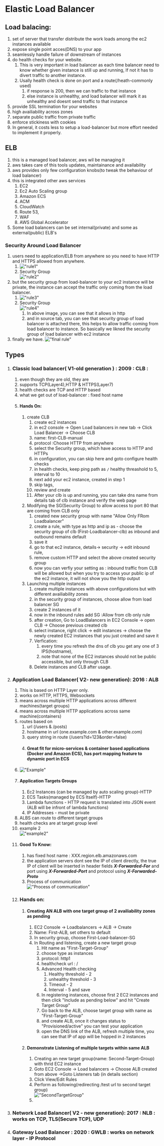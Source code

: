 # Elastic Load Balancer

## Load balacing:

1. set of server that transfer distribute the work loads among the ec2 instances available
2. expose single point acces(DNS) to your app
3. seamlessly handle failure of downstream of instances
4. do health checks for your website. 
   1. This is very important in load balancer as each time balancer need to know whether given instance is still up and running, If not it has to divert traffic to another instance.
   2. Usally health check is done on port and a route(/heath-commonly used)
      1. if response is 200, then we can traffic to that instance
      2. else instance is unhealthy, and load balancer will mark it as unhealthy and doesnt send traffic to that instance
5. provide SSL termination for your websites
6. high availiability across zones
7. separate public traffic from private traffic
8. enforce stickiness with cookies
9.  In general, it costs less to setup a load-balancer but more effort needed to implement it properly.


## ELB

1. this is a managed load balancer, aws wil be managing it 
2. aws takes care of this tools updates, maintainance and availability
3. aws provides only few configuration knobs(to tweak the behaviour of load balancer)
4. this is integrated other aws services
   1. EC2
   2. Ec2 Auto Scaling group
   3. Amazon ECS
   4. ACM
   5. CloudWatch
   6. Route 53,
   7. WAF
   8. AWS Global Accelerator
5. Some load balancers can be set internal(private) and some as external(public) ELB's

### Security Around Load Balancer

1. users need to application/ELB from anywhere so you need to have HTTP and HTTPS allowed from anywhere.
   1. !["rule1"](2021-10-27-03-06-08.png)
   2. Security Group <br> !["rule2"](2021-10-27-03-06-30.png)
2. but the security group from load-balancer to your ec2 instance will be private, the instance can accept the traffic only coming from the load balancer.
   1. !["rule3"](2021-10-27-03-07-07.png)
   2. Security Group <br> !["rule4"](2021-10-27-03-07-38.png)
      1. In above image, you can see that it allows in http 
      2. and in source tab, you can see that security group of load balancer is attached there, this helps to allow traffic coming from load balancer to instance. So basically we likned the security group of load balancer with ec2 instance
3. finally we have. !["final rule"](2021-10-27-03-08-36.png)

## Types

1. ### Classic load balancer( V1-old generation ) : 2009 : CLB : 

   1. even though they are old, they are 
   2. supports TCP(Layer4),HTTP & HTTPS(Layer7)
   3. health checks are TCP and HTTP based
   4. what we get out of load-balancer : fixed host name
   5. #### Hands On: 
      1. create CLB 
         1. create ec2 instances
         2. in ec2 console -> Open Load balancers in new tab -> Click Load Balancer -> Choose CLB
         3. name: first-CLB-manual
         4. protocol :Choose HTTP from anywhere
         5. select the Security group, which have access to HTTP and HTTPs
         6. in configuration, you can skip here and goto configure health checks
         7. in health checks, keep ping path as `/` healthy threashold to 5, interval to 10
         8. next add your ec2 instance, created in step 1
         9.  skip tags,
         10. review and create
         11. After your clb is up and running, you can take dns name from details tab of clb instance and verify the web page
      1.  Modifying the SG(Security Group) to allow access to port 80 that are coming from CLB only
          1.  created new security group with name "Allow Only FRom Loadbalancer"
          2.  create a rule, with type as http and ip as - choose the security group of clb (First-Loadbalancer-clb) as inbound and outbound remains default
          3.  save it
          4.  go to that ec2 instance, details-> security -> edit inbound rule,
          5.  remove custom HTTP  and select the above created security group
          6.  now you can verfiy your setting as : inbound traffic from CLB will be allowed but when you try to access your public ip of the ec2 instance, it will not show you the http output
      2.  Launching multiple instances
          1.  create multiple instances with above configurations but with different availiability zones
          2.  in the security group of instances, choose allow from load balancer SG
          3.  create 2 instances of it
          4.  now in the inbound rules add SG :Allow from clb only rule
          5.  after creation, Go to LoadBalancers in EC2 Console -> open CLB -> Choose previous created clb
          6.  select instance, right click -> edit instances -> choose the newly created EC2 instances that you just created and save it
          7.  Verfication: 
              1.  every time you refresh the dns of clb you get any one of 3 IPS(hostname),
              2.  note that none of the EC2 instances should not be public accessible, but only through CLB
          8.  Delete instances and CLB after usage.
2. ### Application Load Balancer( V2- new generation): 2016 : ALB
   1. This is based on HTTP Layer only.
   2. works on HTTP, HTTPS, Websockets
   3. means across multiple HTTP applications across different machines(target groups)
   4. means across multiple HTTP applications across same machine(containers)
   5. routes based on
      1. url (/users & /posts)
      2. hostname in url (one.example.com & other.example.com)
      3. query string in route (/users?id=123&order=false)
      4. #### Great fit for micro-services & container based applications (Docker and Amazon ECS), has port mapping feature to dynamic port in ECS
   6. !["Example"](2021-10-31-10-59-28.png) 
   7. #### Application Targets Groups
      1. Ec2 Instances (can be managed by auto scaling group)-HTTP
      2. ECS Tasks(managed by ECS Itself)-HTTP
      3. Lambda functions - HTTP request is translated into JSON event (ALB will be infront of lambda functions)
      4. IP Addresses - must be private
   8. ALBS can route to different target groups
   9. health checks are at target group level
   10. example 2 <br> !["example2"](2021-10-31-11-05-16.png)
   11. #### Good To Know:
       1.  has fixed host name : XXX.region.elb.amazonaws.com
       2.  the application servers dont see the IP of client directly, the true IP of client will be inserted in header fields **_X-Forwarded-For_** and port using **_X-Forwarded-Port_** and protocol using **_X-Forwarded-Proto_**
       3. Process of communication <br>!["Process of communication"](2021-10-31-11-10-58.png)  
   12. ### Hands on:
       1.  #### Creating AN ALB with one target group of 2 availiability zones as pending
           1.  EC2 Console -> Loadbalancers -> ALB -> Create
           2.  Name: First-ALB, set others to default
           3.  In security group, choose First-Load-balancer-SG
           4.  In Routing and listening, create a new target group
               1.  Hit name as "First-Target-Group"
               2.  choose type as instances
               3.  protocol: http1
               4.  healthcheck url : /
               5.  Advanced Health checking
                   1.  Healthy threshold - 2
                   2.  unhealthy threshold - 3
                   3.  Timeout - 2
                   4.  Interval - 5 and save
               6.  In registering instances, choose first 2 EC2 instances and then click "Include as pending below" and hit "Create Target Group"
               7.  Go back to the ALB, choose target group with name as "First-Target-Group"
               8.  and create ALB, once it changes status to "Provisioned/active" you can test your application
               9.  open the DNS link of the ALB, refresh multiple time, you can see that IP of app will be hopped in 2 instances
       1.  #### Demonstrate Listening of multiple targets within same ALB
           1. Creating an new target group(name: Second-Target-Group) with thrid EC2 instance
           2. Goto EC2 Console -> Load balancers -> Choose ALB created from above ->Goto Listeners tab (in details section)
           3. Click View/Edit Rules
           4. Perform as following(redirecting /test url to second target group) <br> !["SecondTargetGroup"](2021-10-31-12-15-18.png)
           5. 
3. ### Network Load Balancer( V2 - new generation): 2017 : NLB : works on TCP, TLS(Secure TCP), UDP
4. ### Gateway Load Balancer : 2020 : GWLB : works on network layer - IP Protocol

